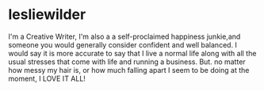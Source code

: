 # lesliewilder
I'm a Creative Writer, I'm also a a self-proclaimed happiness junkie,and someone you would generally consider confident and well balanced. I would say it is more accurate to say that I live a normal life along with all the usual stresses that come with life and running a business. But. no matter how messy my hair is, or how much falling apart I seem to be doing at the moment, I LOVE IT ALL!
